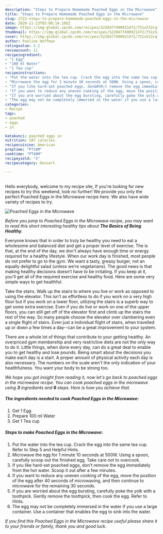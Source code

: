 ```yaml
---
description: "Steps to Prepare Homemade Poached Eggs in the Microwave"
title: "Steps to Prepare Homemade Poached Eggs in the Microwave"
slug: 2722-steps-to-prepare-homemade-poached-eggs-in-the-microwave
date: 2020-11-23T03:08:14.105Z
image: https://img-global.cpcdn.com/recipes/5228477490921472/751x532cq70/poached-eggs-in-the-microwave-recipe-main-photo.jpg
thumbnail: https://img-global.cpcdn.com/recipes/5228477490921472/751x532cq70/poached-eggs-in-the-microwave-recipe-main-photo.jpg
cover: https://img-global.cpcdn.com/recipes/5228477490921472/751x532cq70/poached-eggs-in-the-microwave-recipe-main-photo.jpg
author: Pauline Hoffman
ratingvalue: 3.2
reviewcount: 11
recipeingredient:
- "1 Egg"
- "100 ml Water"
- "1 Tea cup"
recipeinstructions:
- "Put the water into the tea cup. Crack the egg into the same tea cup. Refer to Step 5 and Helpful Hints."
- "Microwave the egg for 1 minute 10 seconds at 500W. Using a spoon, carefully scoop out the finished egg. Take care not to overcook."
- "If you like hard-set poached eggs, don&#39;t remove the egg immediately from the hot water. Scoop it out after a few minutes."
- "If you want to reduce any uneven cooking of the egg, move the position of the egg after 40 seconds of microwaving, and then continue to microwave for the remaining 30 seconds."
- "If you are worried about the egg bursting, carefully poke the yolk with a toothpick. Gently remove the toothpick, then cook the egg. Refer to Hints."
- "The egg may not be completely immersed in the water if you use a large container. Use a container that enables the egg to sink into the water."
categories:
- Recipe
tags:
- poached
- eggs
- in

katakunci: poached eggs in 
nutrition: 187 calories
recipecuisine: American
preptime: "PT18M"
cooktime: "PT48M"
recipeyield: "3"
recipecategory: Dessert

---
```

<br>
Hello everybody, welcome to my recipe site, If you're looking for new recipes to try this weekend, look no further! We provide you only the perfect Poached Eggs in the Microwave recipe here. We also have wide variety of recipes to try.
<br>


![Poached Eggs in the Microwave](https://img-global.cpcdn.com/recipes/5228477490921472/751x532cq70/poached-eggs-in-the-microwave-recipe-main-photo.jpg)

<i>Before you jump to Poached Eggs in the Microwave recipe, you may want to read this short interesting healthy tips about <strong>The Basics of Being Healthy</strong>.</i>

Everyone knows that in order to truly be healthy you need to eat a wholesome and balanced diet and get a proper level of exercise. The  is that, at the end of the day, we don't always have enough time or energy required for a healthy lifestyle. When our work day is finished, most people do not prefer to go to the gym. We want a tasty, greasy burger, not an equally delightful salad (unless we’re vegetarians). The good news is that making healthy decisions doesn’t have to be irritating. If you keep at it, you'll get all of the required exercise and healthy food. Here are some very simple ways to get healthful.

Take the stairs. Walk up the stairs to where you live or work as opposed to using the elevator. This isn't as effortless to do if you work on a very high floor but if you work on a lower floor, utilizing the stairs is a superb way to get some extra exercise. Even if you do live or work on one of the upper floors, you can still get off of the elevator first and climb up the stairs the rest of the way. So many people choose the elevator over clambering even a single flight of stairs. Even just a individual flight of stairs, when travelled up or down a few times a day--can be a great improvement to your system. 

There are a whole lot of things that contribute to your getting healthy. An overpriced gym membership and very restrictive diets are not the only way to do it. Little things, when done every day, can do a great deal to enable you to get healthy and lose pounds. Being smart about the decisions you make each day is a start. A proper amount of physical activity each day is also necessary. The numbers on the scale aren't the only indication of your healthfulness. You want your body to be strong too. 


<i>We hope you got insight from reading it, now let's go back to poached eggs in the microwave recipe. You can cook poached eggs in the microwave using <strong>3</strong> ingredients and <strong>6</strong> steps. Here is how you achieve that.
</i>

##### The ingredients needed to cook Poached Eggs in the Microwave:

1. Get 1 Egg
1. Prepare 100 ml Water
1. Get 1 Tea cup


##### Steps to make Poached Eggs in the Microwave:

1. Put the water into the tea cup. Crack the egg into the same tea cup. Refer to Step 5 and Helpful Hints.
1. Microwave the egg for 1 minute 10 seconds at 500W. Using a spoon, carefully scoop out the finished egg. Take care not to overcook.
1. If you like hard-set poached eggs, don&#39;t remove the egg immediately from the hot water. Scoop it out after a few minutes.
1. If you want to reduce any uneven cooking of the egg, move the position of the egg after 40 seconds of microwaving, and then continue to microwave for the remaining 30 seconds.
1. If you are worried about the egg bursting, carefully poke the yolk with a toothpick. Gently remove the toothpick, then cook the egg. Refer to Hints.
1. The egg may not be completely immersed in the water if you use a large container. Use a container that enables the egg to sink into the water.


<i>If you find this Poached Eggs in the Microwave recipe useful please share it to your friends or family, thank you and good luck.</i>

